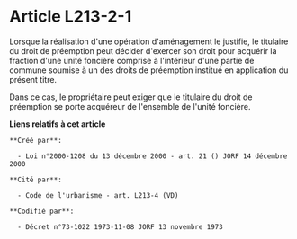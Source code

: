 # Article L213-2-1

Lorsque la réalisation d'une opération d'aménagement le justifie, le titulaire du droit de préemption peut décider d'exercer
son droit pour acquérir la fraction d'une unité foncière comprise à l'intérieur d'une partie de commune soumise à un des
droits de préemption institué en application du présent titre.

Dans ce cas, le propriétaire peut exiger que le titulaire du droit de préemption se porte acquéreur de l'ensemble de l'unité
foncière.

**Liens relatifs à cet article**

	**Créé par**:

	  - Loi n°2000-1208 du 13 décembre 2000 - art. 21 () JORF 14 décembre 2000

	**Cité par**:

	  - Code de l'urbanisme - art. L213-4 (VD)

	**Codifié par**:

	  - Décret n°73-1022 1973-11-08 JORF 13 novembre 1973
